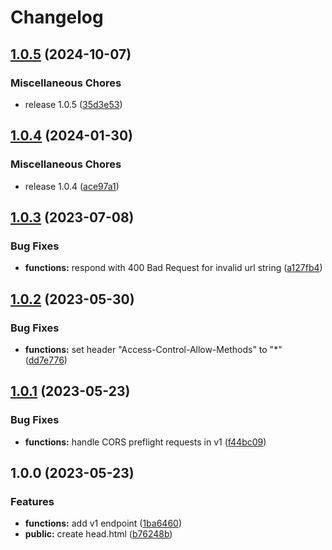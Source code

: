 # Changelog

## [1.0.5](https://github.com/corsmirror/corsmirror-cf/compare/v1.0.4...v1.0.5) (2024-10-07)

### Miscellaneous Chores

- release 1.0.5 ([35d3e53](https://github.com/corsmirror/corsmirror-cf/commit/35d3e535bb2da21205e9b7867725910e1dc760aa))

## [1.0.4](https://github.com/corsmirror/corsmirror-cf/compare/v1.0.3...v1.0.4) (2024-01-30)

### Miscellaneous Chores

- release 1.0.4 ([ace97a1](https://github.com/corsmirror/corsmirror-cf/commit/ace97a15d6639a327b86b568ca378e88426df753))

## [1.0.3](https://github.com/corsmirror/corsmirror-cf/compare/v1.0.2...v1.0.3) (2023-07-08)

### Bug Fixes

- **functions:** respond with 400 Bad Request for invalid url string ([a127fb4](https://github.com/corsmirror/corsmirror-cf/commit/a127fb4f404973c628e5d2fc3efd26a55286d9c0))

## [1.0.2](https://github.com/corsmirror/corsmirror-cf/compare/v1.0.1...v1.0.2) (2023-05-30)

### Bug Fixes

- **functions:** set header "Access-Control-Allow-Methods" to "\*" ([dd7e776](https://github.com/corsmirror/corsmirror-cf/commit/dd7e77640d9bf785975f370d8dcd637dd3c4a496))

## [1.0.1](https://github.com/corsmirror/corsmirror-cf/compare/v1.0.0...v1.0.1) (2023-05-23)

### Bug Fixes

- **functions:** handle CORS preflight requests in v1 ([f44bc09](https://github.com/corsmirror/corsmirror-cf/commit/f44bc090a1c9778f5757a0192185d489eb747d60))

## 1.0.0 (2023-05-23)

### Features

- **functions:** add v1 endpoint ([1ba6460](https://github.com/corsmirror/corsmirror-cf/commit/1ba6460b1bde47a61e99b56cda8f9c926b8d38b0))
- **public:** create head.html ([b76248b](https://github.com/corsmirror/corsmirror-cf/commit/b76248b536238ea447598572da2d7678b29a88a4))
